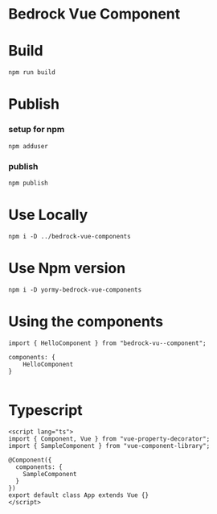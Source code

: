 # Bedrock Vue Component


# Build
```
npm run build
```

# Publish
### setup for npm
``` 
npm adduser
```

### publish
```
npm publish
```

# Use Locally
```
npm i -D ../bedrock-vue-components
```

# Use Npm version
```
npm i -D yormy-bedrock-vue-components
```

# Using the components
```
import { HelloComponent } from "bedrock-vu--component";

components: {
    HelloComponent
}
  
```

# Typescript
``` 
<script lang="ts">
import { Component, Vue } from "vue-property-decorator";
import { SampleComponent } from "vue-component-library";

@Component({
  components: {
    SampleComponent
  }
})
export default class App extends Vue {}
</script>
```
